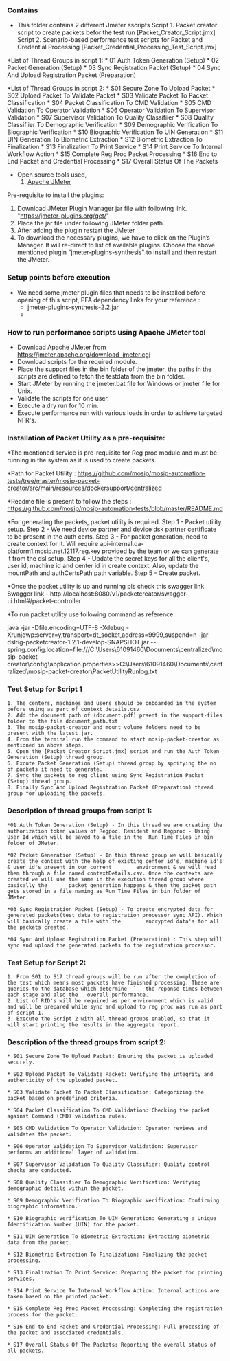 ### Contains
* This folder contains 2 different Jmeter sscripts 
	Script 1. Packet creator script to create packets befor the test run [Packet_Creator_Script.jmx]
	Script 2. Scenario-based performance test scripts for Packet and Credential Processing [Packet_Credential_Processing_Test_Script.jmx]
 
*List of  Thread Groups in script 1: 
	* 01 Auth Token Generation (Setup)
	* 02 Packet Generation (Setup)
	* 03 Sync Registration Packet (Setup)
	* 04 Sync And Upload Registration Packet (Preparation)

*List of  Thread Groups in script 2: 
	* S01 Secure Zone To Upload Packet
	* S02 Upload Packet To Validate Packet
	* S03 Validate Packet To Packet Classification
	* S04 Packet Classification To CMD Validation
	* S05 CMD Validation To Operator Validation
	* S06 Operator Validation To Supervisor Validation
	* S07 Supervisor Validation To Quality Classifiier
	* S08 Quality Classifiier To Demographic Verification
	* S09 Demographic Verification To Biographic Verification
	* S10 Biographic Verification To UIN Generation
	* S11 UIN Generation To Biometric Extraction
	* S12 Biometric Extraction To Finalization
	* S13 Finalization To Print Service
 	* S14 Print Service To Internal Workflow Action
	* S15 Complete Reg Proc Packet Processing 
	* S16 End to End Packet and Credential Processing 
	* S17 Overall Status Of  The Packets

* Open source tools used,
    1. [Apache JMeter](https://jmeter.apache.org/)

Pre-requisite to install the plugins:
1. Download JMeter Plugin Manager jar file with following link. "https://jmeter-plugins.org/get/"
2. Place the jar file under following JMeter folder path.
3. After adding the plugin restart the JMeter 
4. To download the necessary plugins, we have to click on the Plugin’s Manager. It will re-direct to list of available plugins. Choose the above mentioned plugin "jmeter-plugins-synthesis" to install and then restart the JMeter.

### Setup points before execution

* We need some jmeter plugin files that needs to be installed before opening of this script, PFA dependency links for your reference : 
	* jmeter-plugins-synthesis-2.2.jar
	* <!-- https://jmeter-plugins.org/files/packages/jpgc-synthesis-2.2.zip -->

### How to run performance scripts using Apache JMeter tool
* Download Apache JMeter from https://jmeter.apache.org/download_jmeter.cgi
* Download scripts for the required module.
* Place the support files in the bin folder of the jmeter, the paths in the scripts are defined to fetch the testdata from the bin folder.
* Start JMeter by running the jmeter.bat file for Windows or jmeter file for Unix. 
* Validate the scripts for one user.
* Execute a dry run for 10 min.
* Execute performance run with various loads in order to achieve targeted NFR's.

### Installation of Packet Utility as a pre-requisite: 

*The mentioned service is pre-requisite for Reg proc module and must be running in the system as it is used to create packets.

*Path for Packet Utility : https://github.com/mosip/mosip-automation-tests/tree/master/mosip-packet-creator/src/main/resources/dockersupport/centralized 

*Readme file is present to follow the steps : https://github.com/mosip/mosip-automation-tests/blob/master/README.md 

*For generating the packets, packet utility is required.
	Step 1 - Packet utility setup.
	Step 2 - We need device partner and device dsk partner certificate to be present in the auth certs.
	Step 3 - For packet generation, need to create context for it. Will require api-internal.qa-platform1.mosip.net.12117.reg.key provided by the team or we can generate it from the dsl 		setup.
	Step 4 - Update the secret keys for all the client's, user id, machine id and center id in create context. Also, update the mountPath and authCertsPath path variable.
	Step 5 - Create packet.

*Once the packet utility is up and running pls check this swagger link
	Swagger link - http://localhost:8080/v1/packetcreator/swagger-ui.html#/packet-controller

*To run packet utility use following command as reference:

java -jar -Dfile.encoding=UTF-8 -Xdebug -Xrunjdwp:server=y,transport=dt_socket,address=9999,suspend=n -jar dslrig-packetcreator-1.2.1-develop-SNAPSHOT.jar --spring.config.location=file:///C:\Users\61091460\Documents\centralized\mosip-packet-creator\config\application.properties>>C:\Users\61091460\Documents\centralized\mosip-packet-creator\PacketUtilityRunlog.txt

### Test Setup for Script 1
	1. The centers, machines and users should be onboarded in the system before using as part of context_details.csv 	
	2. Add the document path of (document.pdf) prsent in the support-files folder to the file document_path.txt
	3. The mosip-packet-creator and mount volume folders need to be present with the latest jar.
	4. From the terminal run the command to start mosip-packet-creator as mentioned in above steps.
	5. Open the [Packet_Creator_Script.jmx] script and run the Auth Token Generation (Setup) thread group.
	6. Excute Packet Generation (Setup) thread group by spcifying the no of packets it need to generate.
	7. Sync the packets to reg client using Sync Registration Packet (Setup) thread group.
	8. Finally Sync And Upload Registration Packet (Preparation) thread group for uploading the packets.

### Description of thread groups from script 1:

	*01 Auth Token Generation (Setup) - In this thread we are creating the authorization token values of Regpoc, Resident and Regproc - Using User Id which will be saved to a file in the 	Run Time Files in bin folder of JMeter.

	*02 Packet Generation (Setup) - In this thread group we will basically create the context with the help of existing center id's, machine id's & user id's present in our current 		environment & we will read them through a file named contextDetails.csv. Once the contexts are created we will use the same in the execution thread group where basically the 		packet generation happens & then the packet path gets stored in a file naming as Run Time Files in bin folder of JMeter.

	*03 Sync Registration Packet (Setup) - To create encrypted data for generated packets(test data to registration processor sync API). Which will basically create a file with the 		encrypted data's for all the packets created.

	*04 Sync And Upload Registration Packet (Preparation) : This step will sync and upload the generated packets to the registration processor.

### Test Setup for Script 2:

	1. From S01 to S17 thread groups will be run after the completion of the test which means most packets have finished processing. These are queries to the database which determine 	`	the reponse times between each stage and also the 	overall performance.
	2. List of RID's will be required as per environment which is valid and will be prepared while sync and upload to reg proc was run as part of script 1.
	3. Execute the Script 2 with all thread groups enabled, so that it will start printing the results in the aggregate report. 

### Description of the thread groups from script 2:

	* S01 Secure Zone To Upload Packet: Ensuring the packet is uploaded securely.

	* S02 Upload Packet To Validate Packet: Verifying the integrity and authenticity of the uploaded packet.

	* S03 Validate Packet To Packet Classification: Categorizing the packet based on predefined criteria.

	* S04 Packet Classification To CMD Validation: Checking the packet against Command (CMD) validation rules.

	* S05 CMD Validation To Operator Validation: Operator reviews and validates the packet.

	* S06 Operator Validation To Supervisor Validation: Supervisor performs an additional layer of validation.
	
	* S07 Supervisor Validation To Quality Classifier: Quality control checks are conducted.

	* S08 Quality Classifier To Demographic Verification: Verifying demographic details within the packet.

	* S09 Demographic Verification To Biographic Verification: Confirming biographic information.

	* S10 Biographic Verification To UIN Generation: Generating a Unique Identification Number (UIN) for the packet.

	* S11 UIN Generation To Biometric Extraction: Extracting biometric data from the packet.
	
	* S12 Biometric Extraction To Finalization: Finalizing the packet processing.

	* S13 Finalization To Print Service: Preparing the packet for printing services.

	* S14 Print Service To Internal Workflow Action: Internal actions are taken based on the printed packet.

	* S15 Complete Reg Proc Packet Processing: Completing the registration process for the packet.

	* S16 End to End Packet and Credential Processing: Full processing of the packet and associated credentials.

	* S17 Overall Status Of The Packets: Reporting the overall status of all packets.